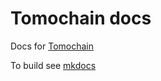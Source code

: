 # Tomochain docs

Docs for [Tomochain](https://docs.tomochain.com)

To build see [mkdocs](https://www.mkdocs.org)
